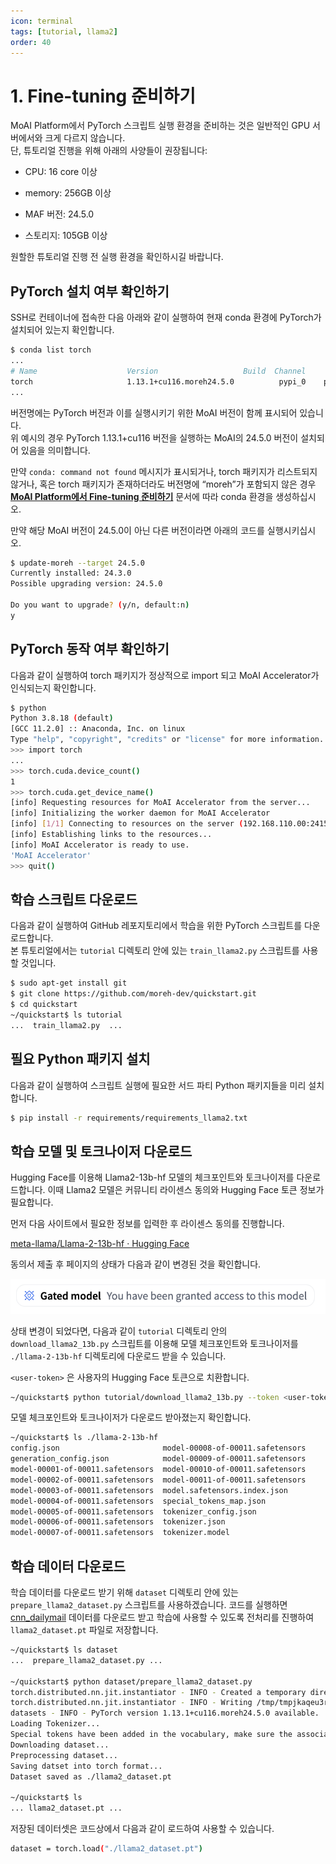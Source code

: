 ```yaml
---
icon: terminal
tags: [tutorial, llama2]
order: 40
---
```


# 1. Fine-tuning 준비하기

MoAI Platform에서 PyTorch 스크립트 실행 환경을 준비하는 것은 일반적인 GPU 서버에서와 크게 다르지 않습니다.<br>
단, 튜토리얼 진행을 위해 아래의 사양들이 권장됩니다:

- CPU: 16 core 이상

- memory: 256GB 이상

- MAF 버전: 24.5.0

- 스토리지: 105GB 이상

원할한 튜토리얼 진행 전 실행 환경을 확인하시길 바랍니다.

## PyTorch 설치 여부 확인하기

SSH로 컨테이너에 접속한 다음 아래와 같이 실행하여 현재 conda 환경에 PyTorch가 설치되어 있는지 확인합니다.

```bash
$ conda list torch
...
# Name                    Version                   Build  Channel
torch                     1.13.1+cu116.moreh24.5.0          pypi_0    pypi
...
```

버전명에는 PyTorch 버전과 이를 실행시키기 위한 MoAI 버전이 함께 표시되어 있습니다. <br>
위 예시의 경우 PyTorch 1.13.1+cu116 버전을 실행하는 MoAI의 24.5.0 버전이 설치되어 있음을 의미합니다.

만약 `conda: command not found` 메시지가 표시되거나, torch 패키지가 리스트되지 않거나, 혹은 torch 패키지가 존재하더라도 버전명에 “moreh”가 포함되지 않은 경우 **[MoAI Platform에서 Fine-tuning 준비하기](/Supported_Documents/Prepare_Fine_tuning_MoAI.md)** 문서에 따라 conda 환경을 생성하십시오.

만약 해당 MoAI 버전이 24.5.0이 아닌 다른 버전이라면 아래의 코드를 실행시키십시오.

```bash
$ update-moreh --target 24.5.0
Currently installed: 24.3.0
Possible upgrading version: 24.5.0

Do you want to upgrade? (y/n, default:n)
y
```

## PyTorch 동작 여부 확인하기

다음과 같이 실행하여 torch 패키지가 정상적으로 import 되고 MoAI Accelerator가 인식되는지 확인합니다.

```bash
$ python
Python 3.8.18 (default)
[GCC 11.2.0] :: Anaconda, Inc. on linux
Type "help", "copyright", "credits" or "license" for more information.
>>> import torch
...
>>> torch.cuda.device_count()
1
>>> torch.cuda.get_device_name()
[info] Requesting resources for MoAI Accelerator from the server...
[info] Initializing the worker daemon for MoAI Accelerator
[info] [1/1] Connecting to resources on the server (192.168.110.00:24158)...
[info] Establishing links to the resources...
[info] MoAI Accelerator is ready to use.
'MoAI Accelerator'
>>> quit()
```

## 학습 스크립트 다운로드

다음과 같이 실행하여 GitHub 레포지토리에서 학습을 위한 PyTorch 스크립트를 다운로드합니다. <br>
본 튜토리얼에서는 `tutorial` 디렉토리 안에 있는 `train_llama2.py` 스크립트를 사용할 것입니다.

```bash
$ sudo apt-get install git
$ git clone https://github.com/moreh-dev/quickstart.git
$ cd quickstart
~/quickstart$ ls tutorial
...  train_llama2.py  ...
```

## 필요 Python 패키지 설치

다음과 같이 실행하여 스크립트 실행에 필요한 서드 파티 Python 패키지들을 미리 설치합니다.

```bash
$ pip install -r requirements/requirements_llama2.txt
```

## 학습 모델 및 토크나이저 다운로드

Hugging Face를 이용해 Llama2-13b-hf 모델의 체크포인트와 토크나이저를 다운로드합니다. 이때 Llama2 모델은 커뮤니티 라이센스 동의와 Hugging Face 토큰 정보가 필요합니다.

먼저 다음 사이트에서 필요한 정보를 입력한 후 라이센스 동의를 진행합니다.

[meta-llama/Llama-2-13b-hf · Hugging Face](https://huggingface.co/meta-llama/Llama-2-13b-hf)

동의서 제출 후 페이지의 상태가 다음과 같이 변경된 것을 확인합니다.

![](alert.png)

상태 변경이 되었다면, 다음과 같이 `tutorial` 디렉토리 안의 `download_llama2_13b.py` 스크립트를 이용해 모델 체크포인트와 토크나이저를 `./llama-2-13b-hf` 디렉토리에 다운로드 받을 수 있습니다. 

`<user-token>` 은 사용자의 Hugging Face 토큰으로 치환합니다.

```bash
~/quickstart$ python tutorial/download_llama2_13b.py --token <user-token>
```

모델 체크포인트와 토크나이저가 다운로드 받아졌는지 확인합니다.

```bash
~/quickstart$ ls ./llama-2-13b-hf
config.json                       model-00008-of-00011.safetensors
generation_config.json            model-00009-of-00011.safetensors
model-00001-of-00011.safetensors  model-00010-of-00011.safetensors
model-00002-of-00011.safetensors  model-00011-of-00011.safetensors
model-00003-of-00011.safetensors  model.safetensors.index.json
model-00004-of-00011.safetensors  special_tokens_map.json
model-00005-of-00011.safetensors  tokenizer_config.json
model-00006-of-00011.safetensors  tokenizer.json
model-00007-of-00011.safetensors  tokenizer.model
```

## 학습 데이터 다운로드

학습 데이터를 다운로드 받기 위해 `dataset` 디렉토리 안에 있는 `prepare_llama2_dataset.py` 스크립트를 사용하겠습니다. 코드를 실행하면 [cnn_dailymail](https://huggingface.co/datasets/cnn_dailymail) 데이터를 다운로드 받고 학습에 사용할 수 있도록 전처리를 진행하여 `llama2_dataset.pt` 파일로 저장합니다. 

```bash
~/quickstart$ ls dataset
...  prepare_llama2_dataset.py ...

~/quickstart$ python dataset/prepare_llama2_dataset.py
torch.distributed.nn.jit.instantiator - INFO - Created a temporary directory at /tmp/tmpjkaqeu3r
torch.distributed.nn.jit.instantiator - INFO - Writing /tmp/tmpjkaqeu3r/_remote_module_non_scriptable.py
datasets - INFO - PyTorch version 1.13.1+cu116.moreh24.5.0 available.
Loading Tokenizer...
Special tokens have been added in the vocabulary, make sure the associated word embeddings are fine-tuned or trained.
Downloading dataset...
Preprocessing dataset...
Saving datset into torch format...
Dataset saved as ./llama2_dataset.pt

~/quickstart$ ls
... llama2_dataset.pt ...
```

저장된 데이터셋은 코드상에서 다음과 같이 로드하여 사용할 수 있습니다.

```bash
dataset = torch.load("./llama2_dataset.pt")
```
